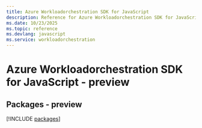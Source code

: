 ```yaml
---
title: Azure Workloadorchestration SDK for JavaScript
description: Reference for Azure Workloadorchestration SDK for JavaScript
ms.date: 10/23/2025
ms.topic: reference
ms.devlang: javascript
ms.service: workloadorchestration
---
```

# Azure Workloadorchestration SDK for JavaScript - preview
## Packages - preview
[!INCLUDE [packages](workloadorchestration-index.md)]